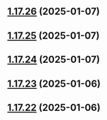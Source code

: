 ## [1.17.26](https://github.com/hattaalfaritzy/hzy-ui/compare/v1.17.25...v1.17.26) (2025-01-07)



## [1.17.25](https://github.com/hattaalfaritzy/hzy-ui/compare/v1.17.24...v1.17.25) (2025-01-07)



## [1.17.24](https://github.com/hattaalfaritzy/hzy-ui/compare/v1.17.23...v1.17.24) (2025-01-07)



## [1.17.23](https://github.com/hattaalfaritzy/hzy-ui/compare/v1.17.22...v1.17.23) (2025-01-06)



## [1.17.22](https://github.com/hattaalfaritzy/hzy-ui/compare/v1.17.21...v1.17.22) (2025-01-06)



